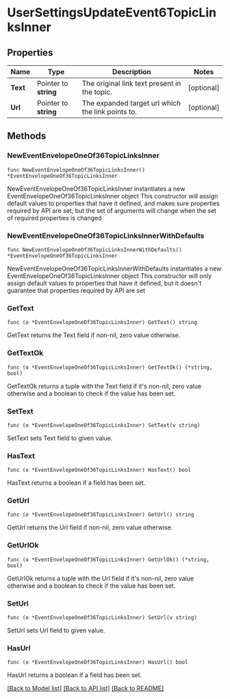 # UserSettingsUpdateEvent6TopicLinksInner

## Properties

Name | Type | Description | Notes
------------ | ------------- | ------------- | -------------
**Text** | Pointer to **string** | The original link text present in the topic.  | [optional] 
**Url** | Pointer to **string** | The expanded target url which the link points to.  | [optional] 

## Methods

### NewEventEnvelopeOneOf36TopicLinksInner

`func NewEventEnvelopeOneOf36TopicLinksInner() *EventEnvelopeOneOf36TopicLinksInner`

NewEventEnvelopeOneOf36TopicLinksInner instantiates a new EventEnvelopeOneOf36TopicLinksInner object
This constructor will assign default values to properties that have it defined,
and makes sure properties required by API are set, but the set of arguments
will change when the set of required properties is changed

### NewEventEnvelopeOneOf36TopicLinksInnerWithDefaults

`func NewEventEnvelopeOneOf36TopicLinksInnerWithDefaults() *EventEnvelopeOneOf36TopicLinksInner`

NewEventEnvelopeOneOf36TopicLinksInnerWithDefaults instantiates a new EventEnvelopeOneOf36TopicLinksInner object
This constructor will only assign default values to properties that have it defined,
but it doesn't guarantee that properties required by API are set

### GetText

`func (o *EventEnvelopeOneOf36TopicLinksInner) GetText() string`

GetText returns the Text field if non-nil, zero value otherwise.

### GetTextOk

`func (o *EventEnvelopeOneOf36TopicLinksInner) GetTextOk() (*string, bool)`

GetTextOk returns a tuple with the Text field if it's non-nil, zero value otherwise
and a boolean to check if the value has been set.

### SetText

`func (o *EventEnvelopeOneOf36TopicLinksInner) SetText(v string)`

SetText sets Text field to given value.

### HasText

`func (o *EventEnvelopeOneOf36TopicLinksInner) HasText() bool`

HasText returns a boolean if a field has been set.

### GetUrl

`func (o *EventEnvelopeOneOf36TopicLinksInner) GetUrl() string`

GetUrl returns the Url field if non-nil, zero value otherwise.

### GetUrlOk

`func (o *EventEnvelopeOneOf36TopicLinksInner) GetUrlOk() (*string, bool)`

GetUrlOk returns a tuple with the Url field if it's non-nil, zero value otherwise
and a boolean to check if the value has been set.

### SetUrl

`func (o *EventEnvelopeOneOf36TopicLinksInner) SetUrl(v string)`

SetUrl sets Url field to given value.

### HasUrl

`func (o *EventEnvelopeOneOf36TopicLinksInner) HasUrl() bool`

HasUrl returns a boolean if a field has been set.


[[Back to Model list]](../README.md#documentation-for-models) [[Back to API list]](../README.md#documentation-for-api-endpoints) [[Back to README]](../README.md)


